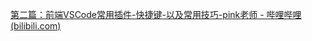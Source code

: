 [第二篇：前端VSCode常用插件-快捷键-以及常用技巧-pink老师 - 哔哩哔哩 (bilibili.com)](https://www.bilibili.com/read/cv9699783/?spm_id_from=333.999.0.0)